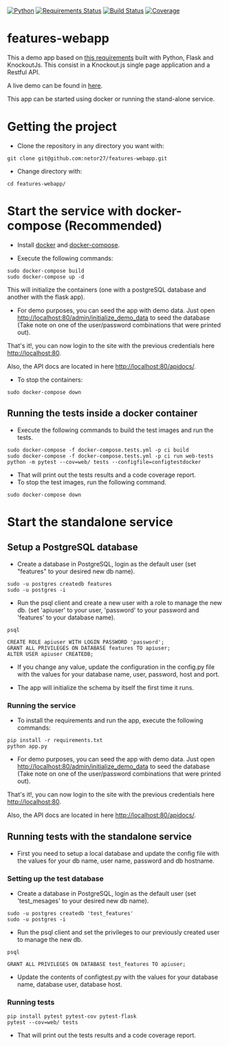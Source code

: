 [![Python](https://img.shields.io/badge/python-3.5-blue.svg)]()
[![Requirements Status](https://requires.io/github/netor27/features-webapp/requirements.svg?branch=master)](https://requires.io/github/netor27/features-webapp/requirements/?branch=master)
[![Build Status](https://travis-ci.org/netor27/features-webapp.svg?branch=master)](https://travis-ci.org/netor27/features-webapp)
[![Coverage](https://codecov.io/gh/netor27/features-webapp/branch/master/graph/badge.svg)](https://codecov.io/gh/netor27/features-webapp)


# features-webapp
This a demo app based on [this requirements](https://github.com/IntuitiveWebSolutions/EngineeringMidLevel) built with Python, Flask and KnockoutJs.
This consist in a Knockout.js single page application and a Restful API.

A live demo can be found in [here](http://features-webapp.us-west-1.elasticbeanstalk.com/).

This app can be started using docker or running the stand-alone service.

# Getting the project

* Clone the repository in any directory you want with:
```shell
git clone git@github.com:netor27/features-webapp.git
```

* Change directory with:
```shell
cd features-webapp/
```

# Start the service with docker-compose (Recommended)

* Install [docker](https://docs.docker.com/engine/installation/) and [docker-compose](https://docs.docker.com/compose/install/).

* Execute the following commands:

```shell
sudo docker-compose build
sudo docker-compose up -d
```

This will initialize the containers (one with a postgreSQL database and another with the flask app).

* For demo purposes, you can seed the app with demo data. Just open [http://localhost:80/admin/initialize_demo_data](http://localhost:80/admin/initialize_demo_data) to seed the database (Take note on one of the user/password combinations that were printed out).

That's it!, you can now login to the site with the previous credentials here [http://localhost:80](http://localhost:80).

Also, the API docs are located in here [http://localhost:80/apidocs/](http://localhost:80/apidocs/).

* To stop the containers:

```shell
sudo docker-compose down
```

## Running the tests inside a docker container

* Execute the following commands to build the test images and run the tests.

```shell
sudo docker-compose -f docker-compose.tests.yml -p ci build
sudo docker-compose -f docker-compose.tests.yml -p ci run web-tests python -m pytest --cov=web/ tests --configfile=configtestdocker
```

* That will print out the tests results and a code coverage report.
* To stop the test images, run the following command.

```shell
sudo docker-compose down
```

# Start the standalone service

## Setup a PostgreSQL database

* Create a database in PostgreSQL, login as the default user (set "features" to your desired new db name).
```shell
sudo -u postgres createdb features
sudo -u postgres -i
```
* Run the psql client and create a new user with a role to manage the new db. (set 'apiuser' to your user, 'password' to your password and 'features' to your database name).

```shell
psql

CREATE ROLE apiuser WITH LOGIN PASSWORD 'password';
GRANT ALL PRIVILEGES ON DATABASE features TO apiuser; 
ALTER USER apiuser CREATEDB;
```

* If you change any value, update the configuration in the config.py file with the values for your database name, user, password, host and port.

* The app will initialize the schema by itself the first time it runs.

### Running the service

* To install the requirements and run the app, execute the following commands:

```shell
pip install -r requirements.txt
python app.py
```

* For demo purposes, you can seed the app with demo data. Just open [http://localhost:80/admin/initialize_demo_data](http://localhost:80/admin/initialize_demo_data) to seed the database (Take note on one of the user/password combinations that were printed out).

That's it!, you can now login to the site with the previous credentials here [http://localhost:80](http://localhost:80).

Also, the API docs are located in here [http://localhost:80/apidocs/](http://localhost:80/apidocs/).

## Running tests with the standalone service

* First you need to setup a local database and update the config file with the values for your db name, user name, password and db hostname.

### Setting up the test database

* Create a database in PostgreSQL, login as the default user (set 'test_mesages' to your desired new db name).

```shell
sudo -u postgres createdb 'test_features'
sudo -u postgres -i
```

* Run the psql client and set the privileges to our previously created user to manage the new db. 

```shell
psql

GRANT ALL PRIVILEGES ON DATABASE test_features TO apiuser;
```

* Update the contents of configtest.py with the values for your database name, database user, database host. 

### Running tests

```shell
pip install pytest pytest-cov pytest-flask
pytest --cov=web/ tests
```

* That will print out the tests results and a code coverage report.